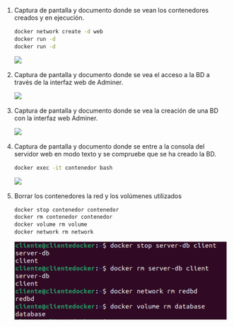 1. Captura de pantalla y documento donde se vean los contenedores creados y en ejecución.

    ```bash
    docker network create -d web
    docker run -d
    docker run -d
    ```

    ![](./path/to/file)

2. Captura de pantalla y documento donde se vea el acceso a la BD a través de la interfaz web de Adminer.

    ![](./path/to/file)

3. Captura de pantalla y documento donde se vea la creación de una BD con la interfaz web Adminer.

    ![](./path/to/file)

4. Captura de pantalla y documento donde se entre a la consola del servidor web en modo texto y se compruebe que se ha creado la BD.

    ```bash
    docker exec -it contenedor bash
    ```

    ![](./path/to/file)

5. Borrar los contenedores la red y los volúmenes utilizados

    ```bash
    docker stop contenedor contenedor
    docker rm contenedor contenedor
    docker volume rm volume 
    docker network rm network 
    ```

    ![](./images/delete.jpg)